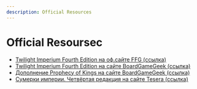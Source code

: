 ```yaml
---
description: Official Resources
---
```


# Official Resoursec

* [Twilight Imperium Fourth Edition на оф.сайте FFG \(ссылка\)](https://www.fantasyflightgames.com/en/products/twilight-imperium-fourth-edition/)
* [Twilight Imperium Fourth Edition на сайте BoardGameGeek \(ссылка\)](https://www.boardgamegeek.com/boardgame/233078/twilight-imperium-fourth-edition)
* [Дополнение Prophecy of Kings на сайте BoardGameGeek \(ссылка\)](https://www.boardgamegeek.com/boardgameexpansion/315895/twilight-imperium-fourth-edition-prophecy-kings)
* [Сумерки империи. Четвёртая редакция на сайте Tesera \(ссылка\)](https://tesera.ru/game/twilight-imperium-fourth-edition)
